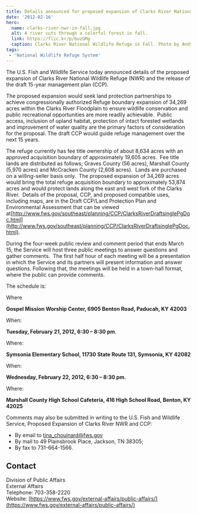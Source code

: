 ```yaml
---
title: Details announced for proposed expansion of Clarks River National Wildlife Refuge and comprehensive conservation plan
date: '2012-02-16'
hero:
  name: clarks-river-nwr-in-fall.jpg
  alt: A river cuts through a colorful forest in fall.
  link: https://flic.kr/p/buzGMg
  caption: Clarks River National Wildlife Refuge in Fall. Photo by Andy Eller, USFWS.
tags:
 - 'National Wildlife Refuge System'
---
```


The U.S. Fish and Wildlife Service today announced details of the proposed expansion of Clarks River National Wildlife Refuge (NWR) and the release of the draft 15-year management plan (CCP).

The proposed expansion would seek land protection partnerships to achieve congressionally authorized Refuge boundary expansion of 34,269 acres within the Clarks River Floodplain to ensure wildlife conservation and public recreational opportunities are more readily achievable.  Public access, inclusion of upland habitat, protection of intact forested wetlands and improvement of water quality are the primary factors of consideration for the proposal. The draft CCP would guide refuge management over the next 15 years.

The refuge currently has fee title ownership of about 8,634 acres with an approved acquisition boundary of approximately 19,605 acres.  Fee title lands are distributed as follows; Graves County (56 acres), Marshall County (5,970 acres) and McCracken County (2,608 acres).  Lands are purchased on a willing-seller basis only.  The proposed expansion of 34,269 acres would bring the total refuge acquisition boundary to approximately 53,874 acres and would protect lands along the east and west fork of the Clarks River.  Details of the proposal, CCP, and proposed compatible uses, including maps, are in the Draft CCP/Land Protection Plan and Environmental Assessment that can be viewed at[http://www.fws.gov/southeast/planning/CCP/ClarksRiverDraftsinglePgDoc.html](http://www.fws.gov/southeast/planning/CCP/ClarksRiverDraftsinglePgDoc.html).

During the four-week public review and comment period that ends March 15, the Service will host three public meetings to answer questions and gather comments.  The first half hour of each meeting will be a presentation in which the Service and its partners will present information and answer questions. Following that, the meetings will be held in a town-hall format, where the public can provide comments.

The schedule is:

Where

**Gospel Mission Worship Center, 6905 Benton Road, Paducah, KY 42003**

When:

**Tuesday, February 21, 2012, 6:30 – 8:30 pm**.

Where:

**Symsonia Elementary School, 11730 State Route 131, Symsonia, KY 42082**

When:

**Wednesday, February 22, 2012, 6:30 – 8:30 pm.**

Where:

**Marshall County High School Cafeteria, 416 High School Road, Benton, KY 42025**

Comments may also be submitted in writing to the U.S. Fish and Wildlife Service, Proposed Expansion of Clarks River NWR and CCP:  
 - By email to [tina_chouinard@fws.gov](mailto:tina_chouinard@fws.gov)  
 - By mail to 49 Plainsbrook Place, Jackson, TN 38305;  
 - By fax to 731-664-1566.

## Contact

Division of Public Affairs  
External Affairs  
Telephone: 703-358-2220  
Website: [https://www.fws.gov/external-affairs/public-affairs/](https://www.fws.gov/external-affairs/public-affairs/)
